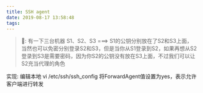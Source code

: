 ```yaml
---
title: SSH agent
date: 2019-08-17 13:58:48
tags:
---
```


> 🌰: 有一下三台机器 S1、S2、S3 ===> S1的公钥分别放在了S2和S3上面，当然也可以免密分别登录S2和S3，但是当你从S1登录到S2，如果再想从S2登录到S3是需要密码，因为你S2的公钥没有放在S3上面，不过我们可以让S2充当代理的角色

实现: 编辑本地 vi /etc/ssh/ssh_config 将ForwardAgent值设置为yes，表示允许客户端进行转发


